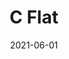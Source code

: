 ---
title: C Flat
summary: A text-based social media
date: 2021-06-01
thumbnail: "/images/Community.png"
gallery: ["image1.png", "image2.png"]
github:
website:
hidden: true
---